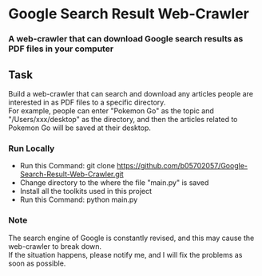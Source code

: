 # Google Search Result Web-Crawler

### A web-crawler that can download Google search results as PDF files in your computer

## Task
Build a web-crawler that can search and download any articles people are interested in as PDF files to a specific directory.  
For example, people can enter "Pokemon Go" as the topic and "/Users/xxx/desktop" as the directory, and then the articles related to Pokemon Go will be saved at their desktop.

### Run Locally
* Run this Command: git clone <https://github.com/b05702057/Google-Search-Result-Web-Crawler.git>
* Change directory to the where the file "main.py" is saved
* Install all the toolkits used in this project
* Run this Command: python main.py

### Note
The search engine of Google is constantly revised, and this may cause the web-crawler to break down.  
If the situation happens, please notify me, and I will fix the problems as soon as possible.
